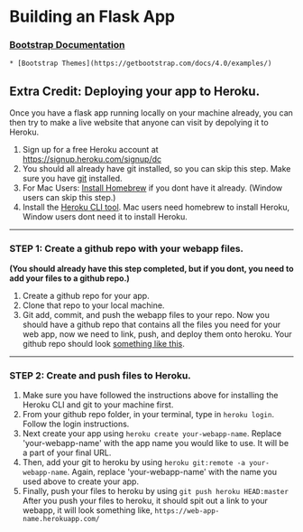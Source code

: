 # Building an Flask App

### [Bootstrap Documentation](https://getbootstrap.com/docs/4.3/components/alerts/)
	* [Bootstrap Themes](https://getbootstrap.com/docs/4.0/examples/)

## Extra Credit:  Deploying your app to Heroku.
Once you have a flask app running locally on your machine already, you can then try to make a live website that anyone can visit by depolying it to Heroku.  

1. Sign up for a free Heroku account at https://signup.heroku.com/signup/dc
2. You should all already have git installed, so you can skip this step. Make sure you have [git](https://git-scm.com/book/en/v2/Getting-Started-Installing-Git) installed.
3. For Mac Users: [Install Homebrew](https://brew.sh/) if you dont have it already. (Window users can skip this step.)
4. Install the [Heroku CLI tool](https://devcenter.heroku.com/articles/heroku-cli#download-and-install).  Mac users need homebrew to install Heroku, Window users dont need it to install Heroku. 

___

### STEP 1: Create a github repo with your webapp files.
__(You should already have this step completed, but if you dont, you need to add your files to a github repo.)__ 
1. Create a github repo for your app.
2. Clone that repo to your local machine. 
3. Git add, commit, and push the webapp files to your repo. 
Now you should have a github repo that contains all the files you need for your web app, now we need to link, push, and deploy them onto heroku. Your github repo should look [something like this](https://github.com/zd123/zd-flask-app).

___
### STEP 2: Create and push files to Heroku.
1. Make sure you have followed the instructions above for installing the Heroku CLI and git to your machine first. 
2. From your github repo folder, in your terminal, type in `heroku login`.  Follow the login instructions. 
3. Next create your app using `heroku create your-webapp-name`.  Replace 'your-webapp-name' with the app name you would like to use.  It will be a part of your final URL. 
4. Then, add your git to heroku by using `heroku git:remote -a your-webapp-name`.  Again, replace 'your-webapp-name' with the name you used above to create your app. 
5. Finally, push your files to heroku by using `git push heroku HEAD:master`
After you push your files to heroku, it should spit out a link to your webapp, it will look something like, `https://web-app-name.herokuapp.com/`


